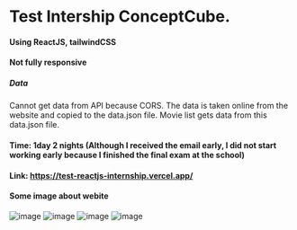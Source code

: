 # Test Intership ConceptCube.
#### Using ReactJS, tailwindCSS 
#### Not fully responsive 
##### Data
Cannot get data from API because CORS. The data is taken online from the website and copied to the data.json file. Movie list gets data from this data.json file.
#### Time: 1day 2 nights (Although I received the email early, I did not start working early because I finished the final exam at the school) 
#### Link: https://test-reactjs-internship.vercel.app/
#### Some image about webite
![image](https://user-images.githubusercontent.com/96834987/173490005-40e188bc-d805-417e-9f2d-322c03fb3a0c.png)
![image](https://user-images.githubusercontent.com/96834987/173490048-4e51f0cd-1163-4eaa-b22b-ebfb51ac5823.png)
![image](https://user-images.githubusercontent.com/96834987/173490086-fb3b3798-3d7c-42ca-b2bd-072e6ebef1f0.png)
![image](https://user-images.githubusercontent.com/96834987/173490096-a64e9daf-0830-43bb-aed6-86420edb3c43.png)
